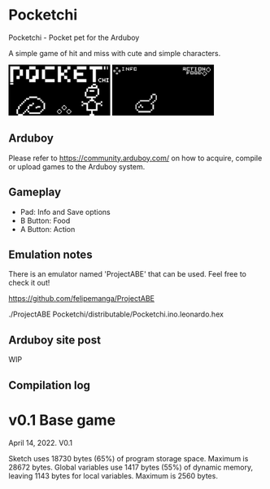# Pocketchi

Pocketchi - Pocket pet for the Arduboy

A simple game of hit and miss with cute and simple characters.

<img src="https://github.com/franalvarez21/Pocketchi/blob/main/Pocketchi/title.png" width="200" height="100">
<img src="https://github.com/franalvarez21/Pocketchi/blob/main/Pocketchi/demo.gif" width="200" height="100">

## Arduboy

Please refer to https://community.arduboy.com/ on how to acquire, compile or upload games to the Arduboy system.

## Gameplay

- Pad: Info and Save options
- B Button: Food
- A Button: Action

## Emulation notes

There is an emulator named 'ProjectABE' that can be used. Feel free to check it out!

https://github.com/felipemanga/ProjectABE

./ProjectABE Pocketchi/distributable/Pocketchi.ino.leonardo.hex

## Arduboy site post

WIP

## Compilation log

# v0.1 Base game

April 14, 2022. V0.1

Sketch uses 18730 bytes (65%) of program storage space. Maximum is 28672 bytes.
Global variables use 1417 bytes (55%) of dynamic memory, leaving 1143 bytes for local variables. Maximum is 2560 bytes.

